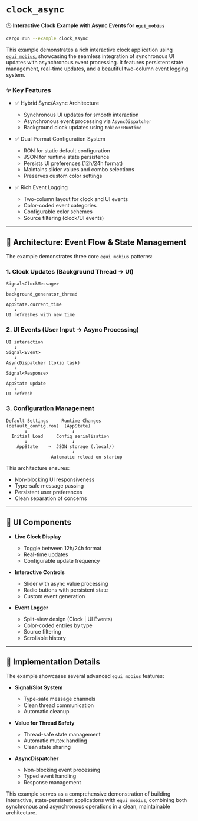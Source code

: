 # `clock_async` 

🕒 **Interactive Clock Example with Async Events for `egui_mobius`**

```bash
cargo run --example clock_async
```

This example demonstrates a rich interactive clock application using [`egui_mobius`](https://github.com/saturn77/egui_mobius), showcasing the seamless integration of synchronous UI updates with asynchronous event processing. It features persistent state management, real-time updates, and a beautiful two-column event logging system.

### ✨ Key Features

- ✅ Hybrid Sync/Async Architecture
  - Synchronous UI updates for smooth interaction
  - Asynchronous event processing via `AsyncDispatcher`
  - Background clock updates using `tokio::Runtime`

- ✅ Dual-Format Configuration System
  - RON for static default configuration
  - JSON for runtime state persistence
  - Persists UI preferences (12h/24h format)
  - Maintains slider values and combo selections
  - Preserves custom color settings

- ✅ Rich Event Logging
  - Two-column layout for clock and UI events
  - Color-coded event categories
  - Configurable color schemes
  - Source filtering (clock/UI events)

---

## 🧠 Architecture: Event Flow & State Management

The example demonstrates three core `egui_mobius` patterns:

### 1. Clock Updates (Background Thread → UI)
```
Signal<ClockMessage>
   ↓
background_generator_thread
   ↓
AppState.current_time
   ↓
UI refreshes with new time
```

### 2. UI Events (User Input → Async Processing)
```
UI interaction
   ↓
Signal<Event>
   ↓
AsyncDispatcher (tokio task)
   ↓
Signal<Response>
   ↓
AppState update
   ↓
UI refresh
```

### 3. Configuration Management
```
Default Settings     Runtime Changes
(default_config.ron)  (AppState)
       ↓                 ↓
  Initial Load     Config serialization
       ↓                 ↓
    AppState    →  JSON storage (.local/)
                         ↓
                 Automatic reload on startup
```

This architecture ensures:
- Non-blocking UI responsiveness
- Type-safe message passing
- Persistent user preferences
- Clean separation of concerns

---

## 🎨 UI Components

- **Live Clock Display**
  - Toggle between 12h/24h format
  - Real-time updates
  - Configurable update frequency

- **Interactive Controls**
  - Slider with async value processing
  - Radio buttons with persistent state
  - Custom event generation

- **Event Logger**
  - Split-view design (Clock | UI Events)
  - Color-coded entries by type
  - Source filtering
  - Scrollable history

---

## 🔧 Implementation Details

The example showcases several advanced `egui_mobius` features:

- **Signal/Slot System**
  - Type-safe message channels
  - Clean thread communication
  - Automatic cleanup

- **Value<T> for Thread Safety**
  - Thread-safe state management
  - Automatic mutex handling
  - Clean state sharing

- **AsyncDispatcher**
  - Non-blocking event processing
  - Typed event handling
  - Response management

This example serves as a comprehensive demonstration of building interactive, state-persistent applications with `egui_mobius`, combining both synchronous and asynchronous operations in a clean, maintainable architecture.
